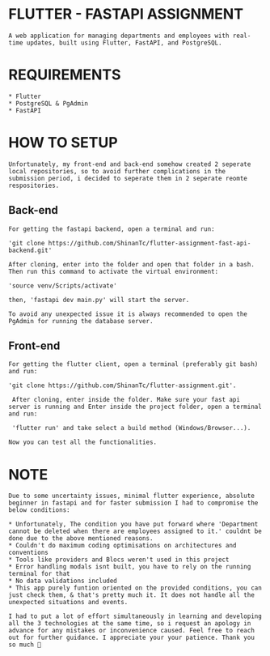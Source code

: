 # FLUTTER - FASTAPI ASSIGNMENT
    A web application for managing departments and employees with real-time updates, built using Flutter, FastAPI, and PostgreSQL.

# REQUIREMENTS
    * Flutter
    * PostgreSQL & PgAdmin
    * FastAPI

# HOW TO SETUP
    Unfortunately, my front-end and back-end somehow created 2 seperate local repositories, so to avoid further complications in the submission period, i decided to seperate them in 2 seperate reomte respositories.


## Back-end

    For getting the fastapi backend, open a terminal and run:

    'git clone https://github.com/ShinanTc/flutter-assignment-fast-api-backend.git'

    After cloning, enter into the folder and open that folder in a bash. Then run this command to activate the virtual environment:

    'source venv/Scripts/activate'

    then, 'fastapi dev main.py' will start the server.

    To avoid any unexpected issue it is always recommended to open the PgAdmin for running the database server.
     
 ## Front-end   
    
    For getting the flutter client, open a terminal (preferably git bash) and run:
    
    'git clone https://github.com/ShinanTc/flutter-assignment.git'.
    
     After cloning, enter inside the folder. Make sure your fast api server is running and Enter inside the project folder, open a terminal and run:

     'flutter run' and take select a build method (Windows/Browser...).

    Now you can test all the functionalities.

# NOTE
    Due to some uncertainty issues, minimal flutter experience, absolute beginner in fastapi and for faster submission I had to compromise the below conditions:

    * Unfortunately, The condition you have put forward where 'Department cannot be deleted when there are employees assigned to it.' couldnt be done due to the above mentioned reasons.
    * Couldn't do maximum coding optimisations on architectures and conventions
    * Tools like providers and Blocs weren't used in this project
    * Error handling modals isnt built, you have to rely on the running terminal for that
    * No data validations included
    * This app purely funtion oriented on the provided conditions, you can just check them, & that's pretty much it. It does not handle all the unexpected situations and events.

    I had to put a lot of effort simultaneously in learning and developing all the 3 technologies at the same time, so i request an apology in advance for any mistakes or inconvenience caused. Feel free to reach out for further guidance. I appreciate your your patience. Thank you so much 💓